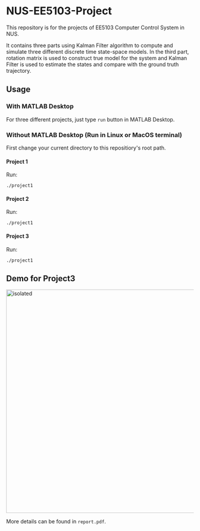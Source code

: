# NUS-EE5103-Project

This repository is for the projects of EE5103 Computer Control System in NUS.

It contains three parts using Kalman Filter algorithm to compute and simulate three different discrete time state-space models. In the third part, rotation matrix is used to construct true model for the system and Kalman Filter is used to estimate the states and compare with the ground truth trajectory.

## Usage

### With MATLAB Desktop

For three different projects, just type `run` button in MATLAB Desktop.

### Without MATLAB Desktop (Run in Linux or MacOS terminal)

First change your current directory to this repositiory's root path.

#### Project 1

Run:

```./project1```

#### Project 2

Run:

```./project1```

#### Project 3

Run:

```./project1```

## Demo for Project3

<img src="./images/project3.jpg" alt="isolated" width="600"/>

More details can be found in `report.pdf`.